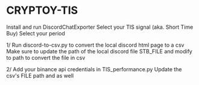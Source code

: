 # CRYPTOY-TIS
 
Install and run DiscordChatExporter
	Select your TIS signal (aka. Short Time Buy)
	Select your period
	

1/ Run discord-to-csv.py to convert the local discord html page to a csv
	Make sure to update the path of the local discord file STB_FILE and modify to path to convert the file in csv

2/ Add your binance api credentials in TIS_performance.py
	Update the csv's  FILE path and as well 


